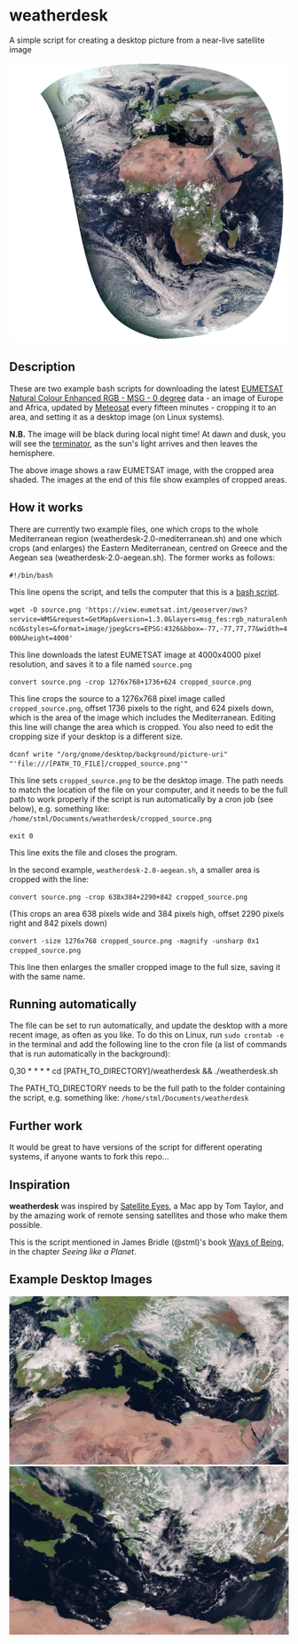 # weatherdesk
A simple script for creating a desktop picture from a near-live satellite image

![EUMETSAT raw image](https://github.com/stml/weatherdesk/blob/main/source_aegean.png)

## Description

These are two example bash scripts for downloading the latest [EUMETSAT Natural Colour Enhanced RGB - MSG - 0 degree](https://data.eumetsat.int/product-navigator/product/EO:EUM:DAT:MSG:NCL_ENH) data - an image of Europe and Africa, updated by [Meteosat](https://en.wikipedia.org/wiki/Meteosat) every fifteen minutes - cropping it to an area, and setting it as a desktop image (on Linux systems).

**N.B.** The image will be black during local night time! At dawn and dusk, you will see the [terminator](https://en.wikipedia.org/wiki/Terminator_(solar)), as the sun's light arrives and then leaves the hemisphere.

The above image shows a raw EUMETSAT image, with the cropped area shaded. The images at the end of this file show examples of cropped areas.

## How it works

There are currently two example files, one which crops to the whole Mediterranean region (weatherdesk-2.0-mediterranean.sh) and one which crops (and enlarges) the Eastern Mediterranean, centred on Greece and the Aegean sea (weatherdesk-2.0-aegean.sh). The former works as follows:

`#!/bin/bash`

This line opens the script, and tells the computer that this is a [bash script](https://en.wikipedia.org/wiki/Bash_(Unix_shell)).

`wget -O source.png 'https://view.eumetsat.int/geoserver/ows?service=WMS&request=GetMap&version=1.3.0&layers=msg_fes:rgb_naturalenhncd&styles=&format=image/jpeg&crs=EPSG:4326&bbox=-77,-77,77,77&width=4000&height=4000'`

This line downloads the latest EUMETSAT image at 4000x4000 pixel resolution, and saves it to a file named `source.png`

`convert source.png -crop 1276x768+1736+624 cropped_source.png`

This line crops the source to a 1276x768 pixel image called `cropped_source.png`, offset 1736 pixels to the right, and 624 pixels down, which is the area of the image which includes the Mediterranean. Editing this line will change the area which is cropped. You also need to edit the cropping size if your desktop is a different size.

`dconf write "/org/gnome/desktop/background/picture-uri" "'file:///[PATH_TO_FILE]/cropped_source.png'"`

This line sets `cropped_source.png` to be the desktop image. The path needs to match the location of the file on your computer, and it needs to be the full path to work properly if the script is run automatically by a cron job (see below), e.g. something like: `/home/stml/Documents/weatherdesk/cropped_source.png`

`exit 0`

This line exits the file and closes the program.

In the second example, `weatherdesk-2.0-aegean.sh`, a smaller area is cropped with the line:

`convert source.png -crop 638x384+2290+842 cropped_source.png`

(This crops an area 638 pixels wide and 384 pixels high, offset 2290 pixels right and 842 pixels down)

`convert -size 1276x768 cropped_source.png -magnify -unsharp 0x1 cropped_source.png`

This line then enlarges the smaller cropped image to the full size, saving it with the same name.

## Running automatically

The file can be set to run automatically, and update the desktop with a more recent image, as often as you like. To do this on Linux, run `sudo crontab -e` in the terminal and add the following line to the cron file (a list of commands that is run automatically in the background):

0,30 * * * * cd [PATH_TO_DIRECTORY]/weatherdesk && ./weatherdesk.sh

The PATH_TO_DIRECTORY needs to be the full path to the folder containing the script, e.g. something like: `/home/stml/Documents/weatherdesk`

## Further work

It would be great to have versions of the script for different operating systems, if anyone wants to fork this repo...

## Inspiration

**weatherdesk** was inspired by [Satellite Eyes](https://satelliteeyes.tomtaylor.co.uk), a Mac app by Tom Taylor, and by the amazing work of remote sensing satellites and those who make them possible.

This is the script mentioned in James Bridle (@stml)'s book [Ways of Being](http://jamesbridle.com/books/ways-of-being), in the chapter *Seeing like a Planet*.

## Example Desktop Images

![Mediterranean cropped image](https://github.com/stml/weatherdesk/blob/main/cropped_source_mediterranean.png)
![Aegean cropped image](https://github.com/stml/weatherdesk/blob/main/cropped_source_aegean.png)
